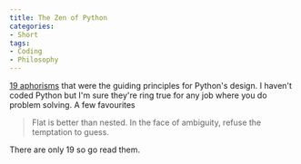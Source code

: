 ```yaml
---
title: The Zen of Python
categories:
- Short
tags:
- Coding
- Philosophy
---
```


[19 aphorisms](http://legacy.python.org/dev/peps/pep-0020/) that were the guiding principles for Python's design. I haven't coded Python but I'm sure they're ring true for any job where you do problem solving. A few favourites 
>Flat is better than nested. 
In the face of ambiguity, refuse the temptation to guess.
 
There are only 19 so go read them.
